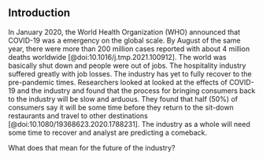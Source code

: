 ## Introduction 

In January 2020, the World Health Organization (WHO) announced that COVID-19 was a emergency on the global scale. 
By August of the same year, there were more than 200 million cases reported with about 4 million deaths worldwide [@doi:10.1016/j.tmp.2021.100912]. 
The world was basically shut down and people were out of jobs. 
The hospitality industry suffered greatly with job losses. 
The industry has yet to fully recover to the pre-pandemic times. 
Researchers looked at looked at the effects of COVID-19 and the industry and found that the process for bringing consumers back to the industry will be slow and arduous. 
They found that half (50%) of consumers say it will be some time before they return to the sit-down restaurants and travel to other destinations [@doi:10.1080/19368623.2020.1788231]. 
The industry as a whole will need some time to recover and analyst are predicting a comeback. 

What does that mean for the future of the industry? 
